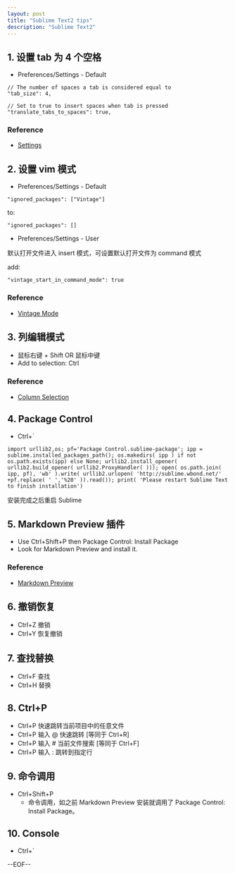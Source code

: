 ```yaml
---
layout: post
title: "Sublime Text2 tips"
description: "Sublime Text2"
---
```


## 1. 设置 tab 为 4 个空格

* Preferences/Settings - Default

```
// The number of spaces a tab is considered equal to
"tab_size": 4,

// Set to true to insert spaces when tab is pressed
"translate_tabs_to_spaces": true,
```

### Reference

* [Settings](https://www.sublimetext.com/docs/2/settings.html)

## 2. 设置 vim 模式

* Preferences/Settings - Default

```
"ignored_packages": ["Vintage"]
```

to:

```
"ignored_packages": []
```

* Preferences/Settings - User

默认打开文件进入 insert 模式，可设置默认打开文件为 command 模式

add:

```
"vintage_start_in_command_mode": true
```

### Reference

* [Vintage Mode](https://www.sublimetext.com/docs/2/vintage.html)

## 3. 列编辑模式

* 鼠标右键 + Shift OR 鼠标中键
* Add to selection: Ctrl

### Reference

* [Column Selection](https://www.sublimetext.com/docs/2/column_selection.html)

## 4. Package Control

* Ctrl+`

```
import urllib2,os; pf='Package Control.sublime-package'; ipp = sublime.installed_packages_path(); os.makedirs( ipp ) if not os.path.exists(ipp) else None; urllib2.install_opener( urllib2.build_opener( urllib2.ProxyHandler( ))); open( os.path.join( ipp, pf), 'wb' ).write( urllib2.urlopen( 'http://sublime.wbond.net/' +pf.replace( ' ','%20' )).read()); print( 'Please restart Sublime Text to finish installation')
```

安装完成之后重启 Sublime

## 5. Markdown Preview 插件

* Use Ctrl+Shift+P then Package Control: Install Package
* Look for Markdown Preview and install it.

### Reference

* [Markdown Preview](https://github.com/revolunet/sublimetext-markdown-preview)

## 6. 撤销恢复

* Ctrl+Z 撤销
* Ctrl+Y 恢复撤销

## 7. 查找替换

* Ctrl+F 查找
* Ctrl+H 替换

## 8. Ctrl+P

* Ctrl+P 快速跳转当前项目中的任意文件
* Ctrl+P 输入 @ 快速跳转 [等同于 Ctrl+R]
* Ctrl+P 输入 # 当前文件搜索 [等同于 Ctrl+F]
* Ctrl+P 输入 : 跳转到指定行

## 9. 命令调用

* Ctrl+Shift+P
    * 命令调用，如之前 Markdown Preview 安装就调用了 Package Control: Install Package。

## 10. Console

* Ctrl+`

--EOF--
